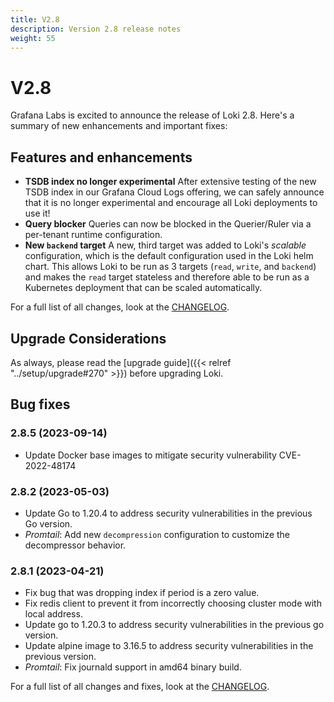 ```yaml
---
title: V2.8
description: Version 2.8 release notes
weight: 55
---
```


# V2.8
Grafana Labs is excited to announce the release of Loki 2.8. Here's a summary of new enhancements and important fixes:

## Features and enhancements

- **TSDB index no longer experimental** After extensive testing of the new TSDB index in our Grafana Cloud Logs offering, we can safely announce that it is no longer experimental and encourage all Loki deployments to use it!
- **Query blocker** Queries can now be blocked in the Querier/Ruler via a per-tenant runtime configuration.
- **New `backend` target** A new, third target was added to Loki's _scalable_ configuration, which is the default configuration used in the Loki helm chart. This allows Loki to be run as 3 targets (`read`, `write`, and `backend`) and makes the `read` target stateless and therefore able to be run as a Kubernetes deployment that can be scaled automatically.


For a full list of all changes, look at the [CHANGELOG](https://github.com/grafana/loki/blob/release-2.8.x/CHANGELOG.md).

## Upgrade Considerations

As always, please read the [upgrade guide]({{< relref "../setup/upgrade#270" >}}) before upgrading Loki.

## Bug fixes

### 2.8.5 (2023-09-14)

* Update Docker base images to mitigate security vulnerability CVE-2022-48174

### 2.8.2 (2023-05-03)

* Update Go to 1.20.4 to address security vulnerabilities in the previous Go version.
* *Promtail*: Add new `decompression` configuration to customize the decompressor behavior.

### 2.8.1 (2023-04-21)

* Fix bug that was dropping index if period is a zero value.
* Fix redis client to prevent it from incorrectly choosing cluster mode with local address.
* Update go to 1.20.3 to address security vulnerabilities in the previous go version.
* Update alpine image to 3.16.5 to address security vulnerabilities in the previous version.
* *Promtail*: Fix journald support in amd64 binary build.


For a full list of all changes and fixes, look at the [CHANGELOG](https://github.com/grafana/loki/blob/release-2.8.x/CHANGELOG.md).